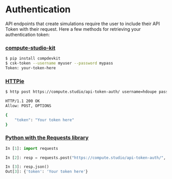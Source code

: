 # Authentication

API endpoints that create simulations require the user to include their API Token with their request. Here a few methods for retrieving your authentication token:


### [compute-studio-kit][1]

```bash
$ pip install compdevkit
$ csk-token --username myuser --password mypass
Token: your-token-here
```

### [HTTPie][2]

```bash
$ http post https://compute.studio/api-token-auth/ username=hdoupe password=mypass

HTTP/1.1 200 OK
Allow: POST, OPTIONS

{
    "token": "Your token here"
}
```

### [Python with the Requests library][3]

```python
In [1]: import requests

In [2]: resp = requests.post("https://compute.studio/api-token-auth/", json={"username": "hdoupe", "password": "mypass"})

In [3]: resp.json()
Out[3]: {'token': 'Your token here'}
```


[1]: https://github.com/compute-tooling/compute-studio-kit#comp-studio-kit
[2]: https://httpie.org/
[3]: https://2.python-requests.org/en/master/